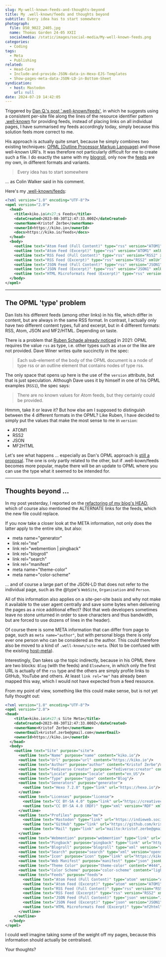 ```yaml
---
slug: My-well-known-feeds-and-thoughts-beyond
title: My .well-known/feeds and thoughts beyond
subtitle: Every idea has to start somewhere
photograph:
  file: D50_9022_2405.jpg
  name: Thomas Garden 24-05 XXII
  socialmedia: /static/images/social-media/My-well-known-feeds.png
categories:
  - Coding
tags:
  - Meta
  - Publishing
related:
  - Head-Care
  - Include-and-provide-JSON-data-in-Hexo-EJS-Templates
  - Show-pages-meta-data-JSON-LD-in-Bottom-Sheet
syndication:
  - host: Mastodon
    url: null
date: 2024-07-19 14:42:05
---
```


Triggered by [Dan Q.'s post '.well-known/feeds'](https://danq.me/2023/08/23/well-known-feeds/), in which he suggests using a consistent per-site file along the lines of the resource identifier pattern [.well-known](https://en.wikipedia.org/wiki/Well-known_URI) for providing feeds, instead of placing links on all individual pages, I have summarised my feeds accordingly today, simply because this solution feels more correct to me.

His approach is actually quite smart, because he simply combines two existing techniques: [OPML (Outline Processor Markup Language)](https://en.wikipedia.org/wiki/OPML) and those well-known URI's. It was therefore not particularly difficult for me to create such a file. I do exactly the same with my [blogroll](/blogroll), only now the [feeds](/feeds) are my own, in different formats and variants.

> Every idea has to start somewhere

... as Colin Walker said in his comment.

<!-- more -->

Here's my [.well-known/feeds](/.well-known/feeds):

``` xml
<?xml version="1.0" encoding="UTF-8"?>
<opml version="2.0">
  <head>
    <title>kiko.io&#x27;s Feeds</title>
    <dateCreated>2023-08-30T12:47:33.000Z</dateCreated>
    <ownerName>Kristof Zerbe</ownerName>
    <ownerId>https://kiko.io</ownerId>
    <docs>https://kiko.io/feeds</docs>
  </head>
  <body>
    <outline text="Atom Feed (Full Content)" type="rss" version="ATOM1" xmlUrl="https://kiko.io/atom.xml" htmlUrl="https://kiko.io" description="Last 20 posts as Atom feed"/>
    <outline text="Atom Feed (Excerpt)" type="rss" version="ATOM1" xmlUrl="https://kiko.io/atom-excerpt.xml" htmlUrl="https://kiko.io" description="Last 20 posts with excerpt only as Atom feed"/>
    <outline text="RSS Feed (Full Content)" type="rss" version="RSS2" xmlUrl="https://kiko.io/rss.xml" htmlUrl="https://kiko.io" description="Last 20 posts as RSS feed"/>
    <outline text="RSS Feed (Excerpt)" type="rss" version="RSS2" xmlUrl="https://kiko.io/rss-excerpt.xml" htmlUrl="https://kiko.io" description="Last 20 posts with excerpt only as RSS feed"/>
    <outline text="JSON Feed (Full Content)" type="rss" version="JSON1" xmlUrl="https://kiko.io/feed.json" htmlUrl="https://kiko.io" description="Last 20 posts as JSON feed"/>
    <outline text="JSON Feed (Excerpt)" type="rss" version="JSON1" xmlUrl="https://kiko.io/feed-excerpt.json" htmlUrl="https://kiko.io" description="Last 20 posts with excerpt only as JSON feed"/>
    <outline text="HTML Microformats Feed (Excerpt)" type="rss" version="MF2HTML" xmlUrl="https://kiko.io/feeds/index.html" htmlUrl="https://kiko.io" description="Last 20 arcticles with excerpt only as HTML Microformats feed"/>
  </body>
</opml>
```

---

## The OPML 'type' problem

Dan lists his different feeds (among other links) in his file, which differ in content, but are always in the same RSS format. In contrast, I actually only have two different content types, full and excerpt, but in 4 different formats: RSS, Atom, JSON and MF2/HTML. Depending on taste.

There is a problem that [Ruben Schade already noticed](https://rubenerd.com/interpreting-the-opml-type-attribute/) in 2021: OPML requires the value ``rss`` as type, i.e. other types such as ``atom`` or the like are not provided. Dave Winer writes quite succinctly in the spec:

> Each sub-element of the body of the OPML document is a node of type rss or an outline element that contains nodes of type rss.

The only space that opens up here is the use of the ``version`` attribute, but that is just speculation. Although Dave uses it by himself in one of his OPML examples (``RSS1``), the spec says:

> There are no known values for Atom feeds, but they certainly could be provided.

Hmmm, take it or leave it? But how else am I supposed to distinguish between the 4 different formats in the OPML? Like Ruben, I have decided to simply put the values that make the most sense to me in ``version``:

- ATOM1
- RSS2
- JSON
- MF2HTML

Let's see what happens ... especially as Dan's OPML approach is [still a proposal](https://github.com/Dan-Q/well-known-feeds). The one is only partly related to the other, but if .well-kown/feeds becomes more popular, maybe there will be an update to OPML where you can use the type what it seemed to be intended for.

---

## Thoughts beyond ...

In my post yesterday, I reported on the [refactoring of my blog's HEAD](/post/Head-Care/), which of course also mentioned the ALTERNATE links for the feeds, which the new file could replace.

If you now take a closer look at the META information, not only does the latter apply to the entire site, but also:

- meta name="generator"
- link rel="me"
- link rel="webmention | pingback"
- link rel="blogroll"
- link rel="search"
- link rel="manifest"
- meta name="theme-color"
- meta name="color-scheme"

... and of course a large part of the JSON-LD that does not refer to the individual page, such as the @type's ``WebSite``, ``Organisation`` and ``Person``.

All of this information also applies on a site-per-site basis and why not make it available to the user agent centrally and save some bytes when delivering the pages as a nice additional effect? (Not that web developers sometimes leave no stone unturned in order to save characters and thus bandwidth, but are forced to use dozens of lines in the header).

Of course there is some META information that can differ from page to page, such as ``meta name="author"``, but with personal blogs there is only ever one person who can be considered as the author. This could therefore also be moved to a kind of ``.well-known/site-meta``. (Not to be confused with the existing [host-meta](https://datatracker.ietf.org/doc/html/rfc6415)).

Interestingly, Dan takes up the topic indirectly, because in his OPML there are two blocks: ``Blog`` (with the feeds) and ``Elsewhere``, in which only the first URL is actually of the ``rss`` type and the others are simply profile links to GitHub, YouTube and others. At least ``link rel="me"`` has already been mapped this way, which I would not have expected from a feed resource.

From my point of view, something like this could make sense, but is not yet fully thought out:

``` xml .wellknown/site-meta
<?xml version="1.0" encoding="UTF-8"?>
<opml version="2.0">
<head>
    <title>kiko.io&#x27;s Site Meta</title>
    <dateCreated>2023-08-30T12:47:33.000Z</dateCreated>
    <ownerName>Kristof Zerbe</ownerName>
    <ownerEmail>kristof.zerbe@gmail.com</ownerEmail>
    <ownerId>https://kiko.io</ownerId>
  </head>
  <body>
    <outline text="Site" purpose="site">
      <outline text="Name" purpose="name" content="kiko.io"/>
      <outline text="Url" purpose="url" content="https://kiko.io"/>
      <outline text="Author" purpose="author" content="Kristof Zerbe"/>
      <outline text="Fediverse Creator" purpose="fediverse:creator" content="@kiko@indieweb.social"/>
      <outline text="Locale" purpose="locale" content="en_US"/>
      <outline text="Type" purpose="type" content="Blog"/>
      <outline text="Generators" purpose="generator">
        <outline text="Hexo 7.2.0" type="link" url="https://hexo.io"/>
      </outline>
      <outline text="Licenses" purpose="license">
        <outline text="CC BY-SA 4.0" type="link" url="https://creativecommons.org/licenses/by-sa/4.0/"/>
        <outline text="CC BY-SA 4.0 (RDF)" type="xml" version="RDF" xmlUrl="https://creativecommons.org/licenses/by-sa/4.0/rdf"/>
      </outline>
      <outline text="Profiles" purpose="me">
        <outline text="Mastodon" type="link" url="https://indieweb.social/@kiko"/>
        <outline text="GitHub" type="link" url="https://github.com/kristofzerbe" auth="true"/>
        <outline text="Mail" type="link" url="mailto:kristof.zerbe@gmail.com" auth="true"/>
      </outline>
      <outline text="Webmention" purpose="webmention" type="link" url="https://webmention.io/kiko.io/webmention"/>
      <outline text="Pingback" purpose="pingback" type="link" url="https://webmention.io/kiko.io/xmlrpc"/>
      <outline text="Blogroll" purpose="blogroll" type="xml" version="opml" xmlUrl="https://kiko.io/blogroll.xml"/>
      <outline text="Search" purpose="search" type="xml" version="opensearchdescription" xmlUrl="https://kiko.io/opensearch.xml"/>
      <outline text="Icon" purpose="icon" type="link" url="https://kiko.io/favicon.ico">
      <outline text="Web Manifest" purpose="manifest" type="json" jsonUrl="https://kiko.io/manifest.json"/>
      <outline text="Theme Color" purpose="theme-color" content="#444"/>
      <outline text="Color Scheme" purpose="color-scheme" content="light dark"/>
      <outline text="Feeds" purpose="feeds">
        <outline text="Atom Feed (Full Content)" type="atom" version="ATOM1" xmlUrl="https://kiko.io/atom.xml" htmlUrl="https://kiko.io" description="Last 20 posts as Atom feed"/>
        <outline text="Atom Feed (Excerpt)" type="atom" version="ATOM1" xmlUrl="https://kiko.io/atom-excerpt.xml" htmlUrl="https://kiko.io" description="Last 20 posts with excerpt only as Atom feed"/>
        <outline text="RSS Feed (Full Content)" type="rss" version="RSS2" xmlUrl="https://kiko.io/rss.xml" htmlUrl="https://kiko.io" description="Last 20 posts as RSS feed"/>
        <outline text="RSS Feed (Excerpt)" type="rss" version="RSS2" xmlUrl="https://kiko.io/rss-excerpt.xml" htmlUrl="https://kiko.io" description="Last 20 posts with excerpt only as RSS feed"/>
        <outline text="JSON Feed (Full Content)" type="json" version="JSON1" xmlUrl="https://kiko.io/feed.json" htmlUrl="https://kiko.io" description="Last 20 posts as JSON feed"/>
        <outline text="JSON Feed (Excerpt)" type="json" version="JSON1" xmlUrl="https://kiko.io/feed-excerpt.json" htmlUrl="https://kiko.io" description="Last 20 posts with excerpt only as JSON feed"/>
        <outline text="HTML Microformats Feed (Excerpt)" type="mf2html" version="MF2HTML" xmlUrl="https://kiko.io/feeds/index.html" htmlUrl="https://kiko.io" description="Last 20 arcticles with excerpt only as HTML Microformats feed"/>
      </outline>
    </outline>
  </body>
</opml>
```

I could well imagine taking some of the weight off my pages, because this information should actually be centralised.

Your thoughts?
